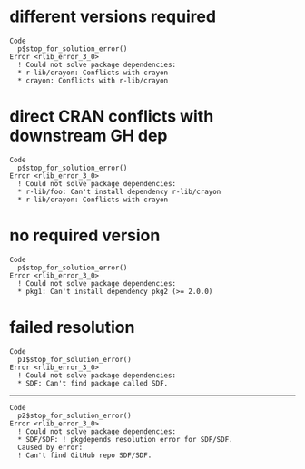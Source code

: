 # different versions required

    Code
      p$stop_for_solution_error()
    Error <rlib_error_3_0>
      ! Could not solve package dependencies:
      * r-lib/crayon: Conflicts with crayon
      * crayon: Conflicts with r-lib/crayon

# direct CRAN conflicts with downstream GH dep

    Code
      p$stop_for_solution_error()
    Error <rlib_error_3_0>
      ! Could not solve package dependencies:
      * r-lib/foo: Can't install dependency r-lib/crayon
      * r-lib/crayon: Conflicts with crayon

# no required version

    Code
      p$stop_for_solution_error()
    Error <rlib_error_3_0>
      ! Could not solve package dependencies:
      * pkg1: Can't install dependency pkg2 (>= 2.0.0)

# failed resolution

    Code
      p1$stop_for_solution_error()
    Error <rlib_error_3_0>
      ! Could not solve package dependencies:
      * SDF: Can't find package called SDF.

---

    Code
      p2$stop_for_solution_error()
    Error <rlib_error_3_0>
      ! Could not solve package dependencies:
      * SDF/SDF: ! pkgdepends resolution error for SDF/SDF.
      Caused by error: 
      ! Can't find GitHub repo SDF/SDF.

